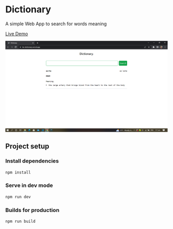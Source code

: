 # Dictionary

A simple Web App to search for words meaning

[Live Demo](lex-dictionary.vercel.app)

![screenshot](dictionary.png)

## Project setup

### Install dependencies

```sh
npm install
```

### Serve in dev mode

```sh
npm run dev
```

### Builds for production

```sh
npm run build
```
